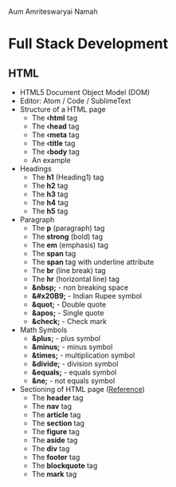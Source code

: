 Aum Amriteswaryai Namah

# Full Stack Development

## HTML

* HTML5 Document Object Model (DOM) 
* Editor: Atom / Code / SublimeText
* Structure of a HTML page
  - The **&lsaquo;html** tag
  - The **&lsaquo;head** tag
  - The **&lsaquo;meta** tag
  - The **&lsaquo;title** tag
  - The **&lsaquo;body** tag
  - An example
* Headings
  - The **h1** (Heading1) tag
  - The **h2** tag
  - The **h3** tag
  - The **h4** tag
  - The **h5** tag
* Paragraph
  - The **p** (paragraph) tag
  - The **strong** (bold) tag
  - The **em** (emphasis) tag
  - The **span** tag
  - The **span** tag with underline attribute
  - The **br** (line break) tag
  - The **hr** (horizontal line) tag
  - **&amp;nbsp;** - non breaking space
  - **&amp;#x20B9;** - Indian Rupee symbol
  - **&amp;quot;** - Double quote
  - **&amp;apos;** - Single quote
  - **&amp;check;** - Check mark
* Math Symbols
  - **&amp;plus;** - plus symbol
  - **&amp;minus;** - minus symbol
  - **&amp;times;** - multiplication symbol
  - **&amp;divide;** - division symbol
  - **&amp;equals;** - equals symbol
  - **&amp;ne;** - not equals symbol
* Sectioning of HTML page ([Reference](https://softcodeon.com/tutorials/10-alternatives-to-the-div-html-tag.htm))
  - The **header** tag
  - The **nav** tag
  - The **article** tag
  - The **section** tag
  - The **figure** tag
  - The **aside** tag
  - The **div** tag
  - The **footer** tag
  - The **blockquote** tag
  - The **mark** tag

